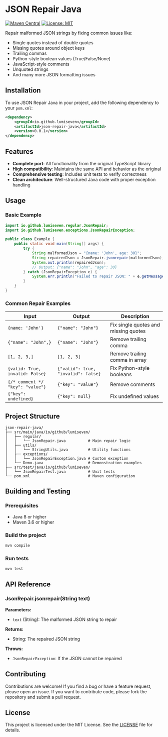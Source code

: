 # JSON Repair Java

[![Maven Central](https://img.shields.io/maven-central/v/io.github.lumiseven/json-repair-java.svg?style=flat-square)](https://search.maven.org/artifact/io.github.lumiseven/json-repair-java)
[![License: MIT](https://img.shields.io/badge/License-MIT-yellow.svg?style=flat-square)](https://opensource.org/licenses/MIT)

Repair malformed JSON strings by fixing common issues like:

- Single quotes instead of double quotes
- Missing quotes around object keys
- Trailing commas
- Python-style boolean values (True/False/None)
- JavaScript-style comments
- Unquoted strings
- And many more JSON formatting issues

## Installation

To use JSON Repair Java in your project, add the following dependency to your `pom.xml`:

```xml
<dependency>
    <groupId>io.github.lumiseven</groupId>
    <artifactId>json-repair-java</artifactId>
    <version>0.0.1</version>
</dependency>
```

## Features

- **Complete port**: All functionality from the original TypeScript library
- **High compatibility**: Maintains the same API and behavior as the original
- **Comprehensive testing**: Includes unit tests to verify correctness
- **Clean architecture**: Well-structured Java code with proper exception handling

## Usage

### Basic Example

```java
import io.github.lumiseven.regular.JsonRepair;
import io.github.lumiseven.exceptions.JsonRepairException;

public class Example {
    public static void main(String[] args) {
        try {
            String malformedJson = "{name: 'John', age: 30}";
            String repairedJson = JsonRepair.jsonrepair(malformedJson);
            System.out.println(repairedJson);
            // Output: {"name": "John", "age": 30}
        } catch (JsonRepairException e) {
            System.err.println("Failed to repair JSON: " + e.getMessage());
        }
    }
}
```

### Common Repair Examples

| Input | Output | Description |
|-------|--------|-------------|
| `{name: 'John'}` | `{"name": "John"}` | Fix single quotes and missing quotes |
| `{"name": "John",}` | `{"name": "John"}` | Remove trailing comma |
| `[1, 2, 3,]` | `[1, 2, 3]` | Remove trailing comma in array |
| `{valid: True, invalid: False}` | `{"valid": true, "invalid": false}` | Fix Python-style booleans |
| `{/* comment */ "key": "value"}` | `{"key": "value"}` | Remove comments |
| `{"key": undefined}` | `{"key": null}` | Fix undefined values |

## Project Structure

```
json-repair-java/
├── src/main/java/io/github/lumiseven/
│   ├── regular/
│   │   └── JsonRepair.java          # Main repair logic
│   ├── utils/
│   │   └── StringUtils.java         # Utility functions
│   ├── exceptions/
│   │   └── JsonRepairException.java # Custom exception
│   └── Demo.java                    # Demonstration examples
├── src/test/java/io/github/lumiseven/
│   └── JsonRepairTest.java          # Unit tests
└── pom.xml                          # Maven configuration
```

## Building and Testing

### Prerequisites

- Java 8 or higher
- Maven 3.6 or higher

### Build the project

```bash
mvn compile
```

### Run tests

```bash
mvn test
```

## API Reference

### JsonRepair.jsonrepair(String text)

**Parameters:**

- `text` (String): The malformed JSON string to repair

**Returns:**

- String: The repaired JSON string

**Throws:**

- `JsonRepairException`: If the JSON cannot be repaired

## Contributing

Contributions are welcome! If you find a bug or have a feature request, please open an issue. If you want to contribute code, please fork the repository and submit a pull request.

## License

This project is licensed under the MIT License. See the [LICENSE](https://opensource.org/license/MIT) file for details.
